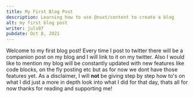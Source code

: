 ```yaml
---
title: My First Blog Post
description: Learning how to use @nuxt/content to create a blog
alt: my first blog post
writer: juls07
pubdate: Oct 8, 2021
---
```

Welcome to my first blog post! Every time I post to twitter there will be a companion post on my blog and I will link to it on my twitter. Also I would like to mention my blog will be constantly updated with new features like code blocks, on the fly posting etc but as for now we dont have those features yet. As a disclaimer, I will __not__ be giving step by step how to's on what I did just a more in depth look into what I did for that day, thats all for now thanks for reading and supporting me! 
